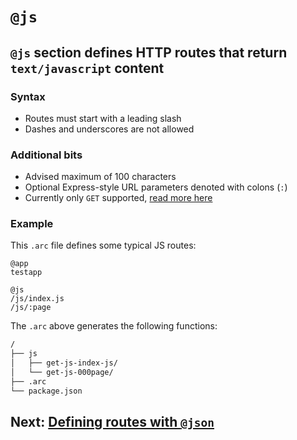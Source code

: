 # `@js`

## `@js` section defines HTTP routes that return `text/javascript` content

### Syntax

- Routes must start with a leading slash
- Dashes and underscores are not allowed

### Additional bits

- Advised maximum of 100 characters
- Optional Express-style URL parameters denoted with colons (`:`)
- Currently only `GET` supported, [read more here](/intro/limits)

### Example

This `.arc` file defines some typical JS routes:

```arc
@app
testapp

@js
/js/index.js
/js/:page
```

The `.arc` above generates the following functions:

```bash
/
├── js
│   ├── get-js-index-js/
│   └── get-js-000page/
├── .arc
└── package.json
```

## Next: [Defining routes with `@json`](/reference/json)

